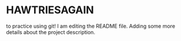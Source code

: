 # HAWTRIESAGAIN
to practice using git!
I am editing the README file. Adding some more details about the project description.
